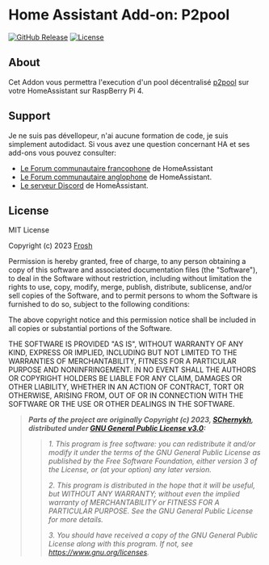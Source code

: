 # Home Assistant Add-on: P2pool

[![GitHub Release][releases-shield]][releases]
[![License][license-shield]][license]

## About

Cet Addon vous permettra l'execution d'un pool décentralisé [p2pool][p2pool] sur votre HomeAssistant sur RaspBerry Pi 4.

## Support

Je ne suis pas dévellopeur, n'ai aucune formation de code, je suis simplement autodidact.
Si vous avez une question concernant HA et ses add-ons vous pouvez consulter:

- [Le Forum communautaire francophone][HACF] de HomeAssistant
- [Le Forum communautaire anglophone][forum] de HomeAssistant.
- [Le serveur Discord][discord-ha] de HomeAssistant.

## License

MIT License

Copyright (c) 2023 [Frosh][Frosh]

Permission is hereby granted, free of charge, to any person obtaining a copy
of this software and associated documentation files (the "Software"), to deal
in the Software without restriction, including without limitation the rights
to use, copy, modify, merge, publish, distribute, sublicense, and/or sell
copies of the Software, and to permit persons to whom the Software is
furnished to do so, subject to the following conditions:

The above copyright notice and this permission notice shall be included in all
copies or substantial portions of the Software.

THE SOFTWARE IS PROVIDED "AS IS", WITHOUT WARRANTY OF ANY KIND, EXPRESS OR
IMPLIED, INCLUDING BUT NOT LIMITED TO THE WARRANTIES OF MERCHANTABILITY,
FITNESS FOR A PARTICULAR PURPOSE AND NONINFRINGEMENT. IN NO EVENT SHALL THE
AUTHORS OR COPYRIGHT HOLDERS BE LIABLE FOR ANY CLAIM, DAMAGES OR OTHER
LIABILITY, WHETHER IN AN ACTION OF CONTRACT, TORT OR OTHERWISE, ARISING FROM,
OUT OF OR IN CONNECTION WITH THE SOFTWARE OR THE USE OR OTHER DEALINGS IN THE
SOFTWARE.

> **_Parts of the project are originally Copyright (c) 2023, [SChernykh][p2poolauthor],
> distributed under [GNU General Public License v3.0][p2poollicense]:_**
>
>> _1. This program is free software: you can redistribute it and/or modify it under
>> the terms of the GNU General Public License as published by the Free Software
>> Foundation, either version 3 of the License, or (at your option) any later version._
>>
>> _2. This program is distributed in the hope that it will be useful,
>> but WITHOUT ANY WARRANTY; without even the implied warranty of
>> MERCHANTABILITY or FITNESS FOR A PARTICULAR PURPOSE. See the
>> GNU General Public License for more details._
>>
>> _3. You should have received a copy of the GNU General Public License
>> along with this program. If not, see <https://www.gnu.org/licenses>._

[p2pool]: https://github.com/SChernykh/p2pool

[discord-ha]: https://discord.gg/c5DvZ4e
[forum]: https://community.home-assistant.io
[HACF]: https://forum.hacf.fr/

[Frosh]: https://github.com/erdnaxela02
[license]: https://github.com/erdnaxela02/addon-p2pool/blob/main/LICENSE
[license-shield]: https://img.shields.io/github/license/erdnaxela02/addon-p2pool

[releases]: https://github.com/erdnaxela02/addon-p2pool/releases
[releases-shield]: https://img.shields.io/github/v/release/erdnaxela02/addon-p2pool

[p2poolauthor]: https://github.com/SChernykh
[p2poollicense]: https://github.com/SChernykh/p2pool/blob/master/LICENSE